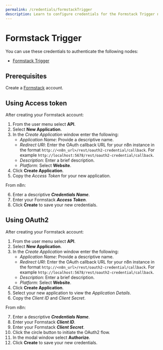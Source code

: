```yaml
---
permalink: /credentials/formstackTrigger
description: Learn to configure credentials for the Formstack Trigger node in n8n
---
```


# Formstack Trigger

You can use these credentials to authenticate the following nodes:
- [Formstack Trigger](../../nodes-library/trigger-nodes/formstackTrigger/README.md)

## Prerequisites

Create a [Formstack](https://www.formstack.com/) account.

## Using Access token

After creating your Formstack account: 

1. From the user menu select **API**.
2. Select **New Application**.
3. In the *Create Application* window enter the following:
    * *Application Name*: Provide a descriptive name.
    * *Redirect URI*: Enter the OAuth callback URL for your n8n instance in the format `http://<n8n_url>/rest/oauth2-credential/callback`. For example `http://localhost:5678/rest/oauth2-credential/callback`.
    * *Description*: Enter a brief description.
    * *Platform*: Select **Website**.
4. Click **Create Application**.
5. Copy the *Access Token* for your new application.

From n8n:

6. Enter a descriptive ***Credentials Name***.
7. Enter your Formstack ***Access Token***.
8. Click **Create** to save your new credentials.

## Using OAuth2

After creating your Formstack account: 

1. From the user menu select **API**.
2. Select **New Application**.
3. In the *Create Application* window enter the following:
    * *Application Name*: Provide a descriptive name.
    * *Redirect URI*: Enter the OAuth callback URL for your n8n instance in the format `http://<n8n_url>/rest/oauth2-credential/callback`. For example `http://localhost:5678/rest/oauth2-credential/callback`.
    * *Description*: Enter a brief description.
    * *Platform*: Select **Website**.
4. Click **Create Application**.
5. Select your new application to view the *Application Details*.
6. Copy the *Client ID* and *Client Secret*.

From n8n:

7. Enter a descriptive ***Credentials Name***.
8. Enter your Formstack ***Client ID***.
9. Enter your Formstack ***Client Secret***.
10. Click the circle button to initiate the OAuth2 flow.
11. In the modal window select **Authorize**.
12. Click **Create** to save your new credentials.
